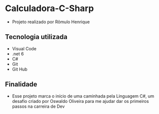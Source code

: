 # Calculadora-C-Sharp
- Projeto realizado por Rômulo Henrique

## Tecnologia utilizada
- Visual Code
- .net 6
- C#
- Git
- Git Hub

## Finalidade
- Esse projeto marca o início de uma caminhada pela Linguagem C#, um desafio criado por Oswaldo Oliveira para me ajudar dar os primeiros passos na carreira de Dev
